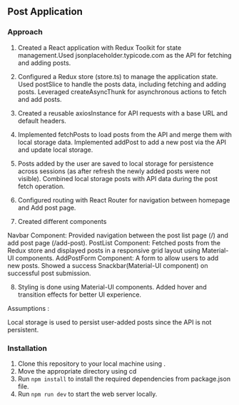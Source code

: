 ## Post Application 


### Approach 


1. Created a React application with Redux Toolkit for state management.Used jsonplaceholder.typicode.com as the API for fetching and adding posts.

2. Configured a Redux store (store.ts) to manage the application state. Used postSlice to handle the posts data, including fetching and adding posts.
   Leveraged createAsyncThunk for asynchronous actions to fetch and add posts.

3. Created a reusable axiosInstance for API requests with a base URL and default headers.

4. Implemented fetchPosts to load posts from the API and merge them with local storage data. Implemented addPost to add a new post via the API and update local storage.

5. Posts added by the user are saved to local storage for persistence across sessions (as after refresh the newly added posts were not visible). Combined local storage posts with API data during the post fetch operation.

6. Configured routing with React Router for navigation between homepage and Add post page.

7. Created different components 

Navbar Component: Provided navigation between the post list page (/) and add post page (/add-post).
PostList Component: Fetched posts from the Redux store and displayed posts in a responsive grid layout using Material-UI components.
AddPostForm Component: A form to allow users to add new posts. Showed a success Snackbar(Material-UI component) on successful post submission.

8. Styling is done using Material-UI components. Added hover and transition effects for better UI experience.


Assumptions :

Local storage is used to persist user-added posts since the API is not persistent.



### Installation 

1. Clone this repository to your local machine using .
2. Move the appropriate directory using cd
3. Run `npm install` to install the required dependencies from package.json file.
4. Run `npm run dev` to start the web server locally. 

